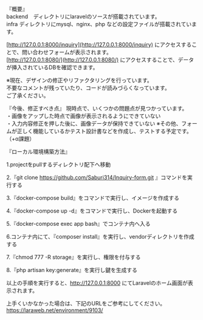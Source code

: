 『概要』  
backend　ディレクトリにlaravelのソースが搭載されています。  
infra ディレクトリにmysql、nginx、php などの設定ファイルが搭載されています。　　

[http://127.0.0.1:8000/inquiry](http://127.0.0.1:8000/inquiry)  にアクセスすることで、問い合わせフォームが表示されます。  
[http://127.0.0.1:8080/](http://127.0.0.1:8080/)   にアクセスすることで、データが挿入されているDBを確認できます。  

※現在、デザインの修正やリファクタリングを行っています。  
不要なコメントが残っていたり、コードが読みづらくなっています。  
ご了承ください。  

『今後、修正すべき点』
現時点で、いくつかの問題点が見つかっています。  
・画像をアップした時点で画像が表示されるようにできていない  
・入力内容修正を押した後に、画像データが保持できていない
※その他、フォームが正しく機能しているかテスト設計書などを作成し、テストする予定です。（+α課題）

『ローカル環境構築方法』

1.projectをpullするディレクトリ配下へ移動

2.『git clone https://github.com/Saburi314/Inquiry-form.git 』コマンドを実行する

3.『docker-compose build』をコマンドで実行し、イメージを作成する

4.『docker-compose up -d』をコマンドで実行し、Dockerを起動する

5.『docker-compose exec app bash』でコンテナ内へ入る

6.コンテナ内にて、『composer install』を実行し、vendorディレクトリを作成する 

7.『chmod 777 -R storage』を実行し、権限を付与する

8.『php artisan key:generate』を実行し鍵を生成する

以上の手順を実行すると、http://127.0.0.1:8000 にてLaravelのホーム画面が表示されます。

上手くいかなかった場合は、下記のURLをご参考にしてください。
https://laraweb.net/environment/9103/

